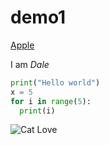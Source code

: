 # demo1

[Apple](https://apple.com)

I am *Dale*

``` python
print("Hello world")
x = 5
for i in range(5):
  print(i)
```

![Cat Love](play1.png)
